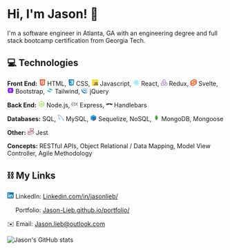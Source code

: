 # Hi, I'm Jason! 👋

I'm a software engineer in Atlanta, GA with an engineering degree and full stack bootcamp certification from Georgia Tech.

## 💻 Technologies

**Front End:**
<img src="icons/html5.svg" alt="HTML" title="HTML" height="15px" />
HTML,
<img src="icons/css3.svg" alt="CSS" title="CSS" height="15px" />
CSS,
<img src="icons/javascript.svg" alt="Javascript" title="Javascript" height="15px" />
Javascript,
<img src="icons/react.svg" alt="React" title="React" height="15px" />
React,
<img src="icons/redux.svg" alt="Redux" title="Redux" height="15px" />
Redux,
<img src="icons/svelte.svg" alt="Svelte" title="Svelte" height="15px" />
Svelte,
<img src="icons/bootstrap.svg" alt="Bootstrap" title="Bootstrap" height="15px" />
Bootstrap,
<img src="icons/tailwindcss.svg" alt="Tailwind" title="Tailwind" height="15px" />
Tailwind,
<img src="icons/jquery.svg" alt="jQuery" title="jQuery" height="15px" />
jQuery
<br/>

**Back End:**
<img src="icons/nodejs.svg" alt="Node.js" title="Node.js" height="15px" />
Node.js,
<img src="icons/express.svg" alt="Express" title="Express" height="15px" />
Express,
<img src="icons/handlebars.svg" alt="Handlebars" title="Handlebars" height="15px" />
Handlebars
<br/>

**Databases:**
SQL,
<img src="icons/mysql.svg" alt="Handlebars" title="Handlebars" height="15px" />
MySQL,
<img src="icons/sequelize.svg" alt="Sequelize" title="Sequelize" height="15px" />
Sequelize,
NoSQL,
<img src="icons/mongodb.svg" alt="MongoDB" title="MongoDB" height="15px" />
MongoDB,
Mongoose
<br/>

**Other:**
<img src="icons/jest.svg" alt="Jest" title="Jest" height="15px" />
Jest
<br/>

**Concepts:**
RESTful APIs,
Object Relational / Data Mapping,
Model View Controller,
Agile Methodology
<br/>

## ⛓ My Links

<img src="icons/linkedin.svg" alt="LinkedIn" title="LinkedIn" height="15px" /> LinkedIn: [Linkedin.com/in/jasonlieb/](https://Linkedin.com/in/jasonlieb/)
<br/>

<img src="icons/github.svg" alt="Github" title="Github" height="15px" /> Portfolio: [Jason-Lieb.github.io/portfolio/](https://jason-lieb.github.io/portfolio/)
<br/>

✉️ Email: Jason.lieb@outlook.com

![Jason's GitHub stats](https://github-readme-stats.vercel.app/api?username=jason-lieb&show_icons=true&theme=transparent&hide_border=true)

<!--
- 🔭 I’m currently working on ...
- 🌱 I’m currently learning ...
- 👯 I’m looking to collaborate on ...
- 🤔 I’m looking for help with ...
- 💬 Ask me about ...
- 📫 How to reach me: ...
- 😄 Pronouns: ...
- ⚡ Fun fact: ...
-->
